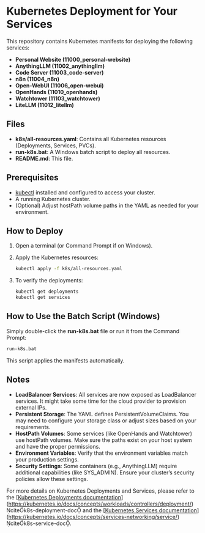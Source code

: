 # Kubernetes Deployment for Your Services

This repository contains Kubernetes manifests for deploying the following services:
- **Personal Website (11000_personal-website)**
- **AnythingLLM (11002_anythingllm)**
- **Code Server (11003_code-server)**
- **n8n (11004_n8n)**
- **Open-WebUI (11006_open-webui)**
- **OpenHands (11010_openhands)**
- **Watchtower (11103_watchtower)**
- **LiteLLM (11012_litellm)**

## Files

- **k8s/all-resources.yaml**: Contains all Kubernetes resources (Deployments, Services, PVCs).
- **run-k8s.bat**: A Windows batch script to deploy all resources.
- **README.md**: This file.

## Prerequisites

- [kubectl](https://kubernetes.io/docs/tasks/tools/) installed and configured to access your cluster.
- A running Kubernetes cluster.
- (Optional) Adjust hostPath volume paths in the YAML as needed for your environment.

## How to Deploy

1. Open a terminal (or Command Prompt if on Windows).

2. Apply the Kubernetes resources:
   ```bash
   kubectl apply -f k8s/all-resources.yaml
   ```

3. To verify the deployments:
   ```bash
   kubectl get deployments
   kubectl get services
   ```

## How to Use the Batch Script (Windows)

Simply double-click the **run-k8s.bat** file or run it from the Command Prompt:
   ```cmd
   run-k8s.bat
   ```

This script applies the manifests automatically.

## Notes

- **LoadBalancer Services**: All services are now exposed as LoadBalancer services. It might take some time for the cloud provider to provision external IPs.
- **Persistent Storage**: The YAML defines PersistentVolumeClaims. You may need to configure your storage class or adjust sizes based on your requirements.
- **HostPath Volumes**: Some services (like OpenHands and Watchtower) use hostPath volumes. Make sure the paths exist on your host system and have the proper permissions.
- **Environment Variables**: Verify that the environment variables match your production settings.
- **Security Settings**: Some containers (e.g., AnythingLLM) require additional capabilities (like SYS_ADMIN). Ensure your cluster’s security policies allow these settings.

For more details on Kubernetes Deployments and Services, please refer to the [[Kubernetes Deployments documentation](https://kubernetes.io/docs/concepts/workloads/controllers/deployment/)](https://kubernetes.io/docs/concepts/workloads/controllers/deployment/) citek8s-deployment-doc and the [[Kubernetes Services documentation](https://kubernetes.io/docs/concepts/services-networking/service/)](https://kubernetes.io/docs/concepts/services-networking/service/) citek8s-service-doc.
